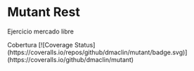 # Mutant Rest
Ejercicio mercado libre <br>
<p>Cobertura [![Coverage Status](https://coveralls.io/repos/github/dmaclin/mutant/badge.svg)](https://coveralls.io/github/dmaclin/mutant)</p><br>
